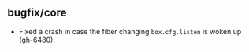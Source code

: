 ## bugfix/core

* Fixed a crash in case the fiber changing `box.cfg.listen` is woken up
  (gh-6480).
